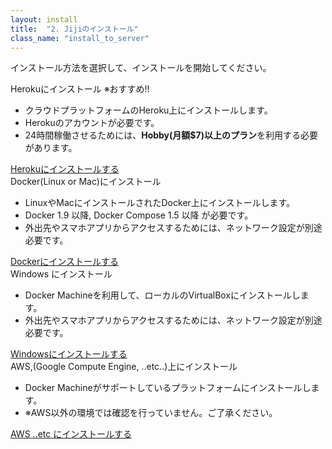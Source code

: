 ```yaml
---
layout: install
title:  "2. Jijiのインストール"
class_name: "install_to_server"
---
```


インストール方法を選択して、インストールを開始してください。


<div class="install_type">
  Herokuにインストール <span class="accent">※おすすめ!!</span>
</div>

- クラウドプラットフォームのHeroku上にインストールします。
- Herokuのアカウントが必要です。
- 24時間稼働させるためには、<b>Hobby(月額$7)以上のプラン</b>を利用する必要があります。

<div class="next">
  <a href="020100_install_server_to_heroku.html">Herokuにインストールする</a>
</div>

<div class="install_type">
  Docker(Linux or Mac)にインストール
</div>

- LinuxやMacにインストールされたDocker上にインストールします。
- Docker 1.9 以降, Docker Compose 1.5 以降 が必要です。
- 外出先やスマホアプリからアクセスするためには、ネットワーク設定が別途必要です。

<div class="next">
  <a href="020200_install_server_to_docker.html">Dockerにインストールする</a>
</div>

<div class="install_type">
  Windows にインストール
</div>

- Docker Machineを利用して、ローカルのVirtualBoxにインストールします。
- 外出先やスマホアプリからアクセスするためには、ネットワーク設定が別途必要です。

<div class="next">
  <a href="020300_install_server_to_windows.html">Windowsにインストールする</a>
</div>

<div class="install_type">
  AWS,(Google Compute Engine, ..etc..)上にインストール
</div>

- Docker Machineがサポートしているプラットフォームにインストールします。
- ※AWS以外の環境では確認を行っていません。ご了承ください。

<div class="next">
  <a href="020400_install_server_to_aws.html">AWS ..etc にインストールする</a>
</div>
